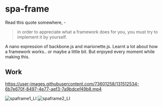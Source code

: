 # spa-frame

Read this quote somewhere, - 

> in order to appreciate what a framework does for you, you must try to
> implement it by yourself.

A nano expression of backbone.js and marionette.js. Learnt a lot about how a framework works.. or maybe a little bit. But enjoyed every moment while making this.

## Work
https://user-images.githubusercontent.com/73601258/131512534-6b7e670f-8497-4e77-aef3-7a9bdcef49b8.mp4

![spaframe1_LI](https://user-images.githubusercontent.com/73601258/131512255-a760fe81-9c24-4df9-a2d6-57f4b4c68666.jpg)
![spaframe2_LI](https://user-images.githubusercontent.com/73601258/131512278-74998f00-5ad5-4e8d-9683-83fa66b9cffd.jpg)
